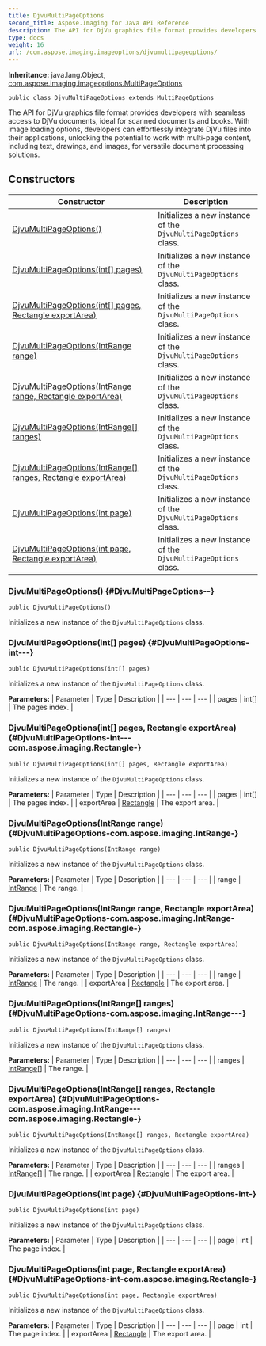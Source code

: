 ```yaml
---
title: DjvuMultiPageOptions
second_title: Aspose.Imaging for Java API Reference
description: The API for DjVu graphics file format provides developers with seamless access to DjVu documents ideal for scanned documents and books.
type: docs
weight: 16
url: /com.aspose.imaging.imageoptions/djvumultipageoptions/
---
```

**Inheritance:**
java.lang.Object, [com.aspose.imaging.imageoptions.MultiPageOptions](../../com.aspose.imaging.imageoptions/multipageoptions)
```
public class DjvuMultiPageOptions extends MultiPageOptions
```

The API for DjVu graphics file format provides developers with seamless access to DjVu documents, ideal for scanned documents and books. With image loading options, developers can effortlessly integrate DjVu files into their applications, unlocking the potential to work with multi-page content, including text, drawings, and images, for versatile document processing solutions.
## Constructors

| Constructor | Description |
| --- | --- |
| [DjvuMultiPageOptions()](#DjvuMultiPageOptions--) | Initializes a new instance of the `DjvuMultiPageOptions` class. |
| [DjvuMultiPageOptions(int[] pages)](#DjvuMultiPageOptions-int---) | Initializes a new instance of the `DjvuMultiPageOptions` class. |
| [DjvuMultiPageOptions(int[] pages, Rectangle exportArea)](#DjvuMultiPageOptions-int---com.aspose.imaging.Rectangle-) | Initializes a new instance of the `DjvuMultiPageOptions` class. |
| [DjvuMultiPageOptions(IntRange range)](#DjvuMultiPageOptions-com.aspose.imaging.IntRange-) | Initializes a new instance of the `DjvuMultiPageOptions` class. |
| [DjvuMultiPageOptions(IntRange range, Rectangle exportArea)](#DjvuMultiPageOptions-com.aspose.imaging.IntRange-com.aspose.imaging.Rectangle-) | Initializes a new instance of the `DjvuMultiPageOptions` class. |
| [DjvuMultiPageOptions(IntRange[] ranges)](#DjvuMultiPageOptions-com.aspose.imaging.IntRange---) | Initializes a new instance of the `DjvuMultiPageOptions` class. |
| [DjvuMultiPageOptions(IntRange[] ranges, Rectangle exportArea)](#DjvuMultiPageOptions-com.aspose.imaging.IntRange---com.aspose.imaging.Rectangle-) | Initializes a new instance of the `DjvuMultiPageOptions` class. |
| [DjvuMultiPageOptions(int page)](#DjvuMultiPageOptions-int-) | Initializes a new instance of the `DjvuMultiPageOptions` class. |
| [DjvuMultiPageOptions(int page, Rectangle exportArea)](#DjvuMultiPageOptions-int-com.aspose.imaging.Rectangle-) | Initializes a new instance of the `DjvuMultiPageOptions` class. |
### DjvuMultiPageOptions() {#DjvuMultiPageOptions--}
```
public DjvuMultiPageOptions()
```


Initializes a new instance of the `DjvuMultiPageOptions` class.

### DjvuMultiPageOptions(int[] pages) {#DjvuMultiPageOptions-int---}
```
public DjvuMultiPageOptions(int[] pages)
```


Initializes a new instance of the `DjvuMultiPageOptions` class.

**Parameters:**
| Parameter | Type | Description |
| --- | --- | --- |
| pages | int[] | The pages index. |

### DjvuMultiPageOptions(int[] pages, Rectangle exportArea) {#DjvuMultiPageOptions-int---com.aspose.imaging.Rectangle-}
```
public DjvuMultiPageOptions(int[] pages, Rectangle exportArea)
```


Initializes a new instance of the `DjvuMultiPageOptions` class.

**Parameters:**
| Parameter | Type | Description |
| --- | --- | --- |
| pages | int[] | The pages index. |
| exportArea | [Rectangle](../../com.aspose.imaging/rectangle) | The export area. |

### DjvuMultiPageOptions(IntRange range) {#DjvuMultiPageOptions-com.aspose.imaging.IntRange-}
```
public DjvuMultiPageOptions(IntRange range)
```


Initializes a new instance of the `DjvuMultiPageOptions` class.

**Parameters:**
| Parameter | Type | Description |
| --- | --- | --- |
| range | [IntRange](../../com.aspose.imaging/intrange) | The range. |

### DjvuMultiPageOptions(IntRange range, Rectangle exportArea) {#DjvuMultiPageOptions-com.aspose.imaging.IntRange-com.aspose.imaging.Rectangle-}
```
public DjvuMultiPageOptions(IntRange range, Rectangle exportArea)
```


Initializes a new instance of the `DjvuMultiPageOptions` class.

**Parameters:**
| Parameter | Type | Description |
| --- | --- | --- |
| range | [IntRange](../../com.aspose.imaging/intrange) | The range. |
| exportArea | [Rectangle](../../com.aspose.imaging/rectangle) | The export area. |

### DjvuMultiPageOptions(IntRange[] ranges) {#DjvuMultiPageOptions-com.aspose.imaging.IntRange---}
```
public DjvuMultiPageOptions(IntRange[] ranges)
```


Initializes a new instance of the `DjvuMultiPageOptions` class.

**Parameters:**
| Parameter | Type | Description |
| --- | --- | --- |
| ranges | [IntRange\[\]](../../com.aspose.imaging/intrange) | The range. |

### DjvuMultiPageOptions(IntRange[] ranges, Rectangle exportArea) {#DjvuMultiPageOptions-com.aspose.imaging.IntRange---com.aspose.imaging.Rectangle-}
```
public DjvuMultiPageOptions(IntRange[] ranges, Rectangle exportArea)
```


Initializes a new instance of the `DjvuMultiPageOptions` class.

**Parameters:**
| Parameter | Type | Description |
| --- | --- | --- |
| ranges | [IntRange\[\]](../../com.aspose.imaging/intrange) | The range. |
| exportArea | [Rectangle](../../com.aspose.imaging/rectangle) | The export area. |

### DjvuMultiPageOptions(int page) {#DjvuMultiPageOptions-int-}
```
public DjvuMultiPageOptions(int page)
```


Initializes a new instance of the `DjvuMultiPageOptions` class.

**Parameters:**
| Parameter | Type | Description |
| --- | --- | --- |
| page | int | The page index. |

### DjvuMultiPageOptions(int page, Rectangle exportArea) {#DjvuMultiPageOptions-int-com.aspose.imaging.Rectangle-}
```
public DjvuMultiPageOptions(int page, Rectangle exportArea)
```


Initializes a new instance of the `DjvuMultiPageOptions` class.

**Parameters:**
| Parameter | Type | Description |
| --- | --- | --- |
| page | int | The page index. |
| exportArea | [Rectangle](../../com.aspose.imaging/rectangle) | The export area. |

